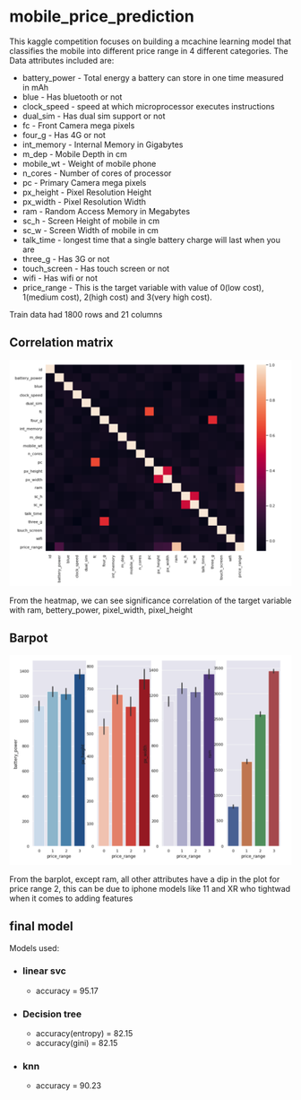 # mobile_price_prediction

This kaggle competition focuses on building a mcachine learning model that classifies the mobile into different price range in 4 different categories. 
The Data attributes included are:
* battery_power - Total energy a battery can store in one time measured in mAh
* blue - Has bluetooth or not
* clock_speed - speed at which microprocessor executes instructions
* dual_sim - Has dual sim support or not
* fc - Front Camera mega pixels
* four_g - Has 4G or not
* int_memory - Internal Memory in Gigabytes
* m_dep - Mobile Depth in cm
* mobile_wt - Weight of mobile phone
* n_cores - Number of cores of processor
* pc - Primary Camera mega pixels
* px_height - Pixel Resolution Height
* px_width - Pixel Resolution Width
* ram - Random Access Memory in Megabytes
* sc_h - Screen Height of mobile in cm
* sc_w - Screen Width of mobile in cm
* talk_time - longest time that a single battery charge will last when you are
* three_g - Has 3G or not
* touch_screen - Has touch screen or not
* wifi - Has wifi or not
* price_range - This is the target variable with value of 0(low cost), 1(medium cost), 2(high cost) and 3(very high cost).

Train data had 1800 rows and 21 columns

## Correlation matrix
![alt text](./images/correlation_heatmap.png)

From the heatmap, we can see significance correlation of the target variable with ram, bettery_power, pixel_width, pixel_height

## Barpot 
![alt text](./images/barplot.png)

From the barplot, except ram, all other attributes have a dip in the plot for price range 2, this can be due to iphone models like 11 and XR who tightwad when it comes to adding features


## final model
Models used:
* ### linear svc
  * accuracy = 95.17
* ### Decision tree
  * accuracy(entropy) = 82.15
  * accuracy(gini) = 82.15
* ### knn
  * accuracy = 90.23   

